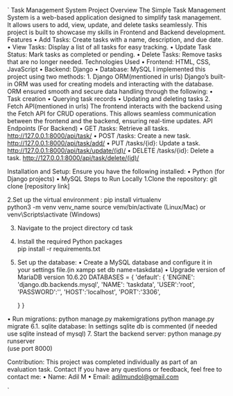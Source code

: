 `
Task Management System
Project Overview
The Simple Task Management System is a web-based application designed to simplify task management. It allows users to add, view, update, and delete tasks seamlessly. This project is built to showcase my skills in Frontend and Backend development.
Features
•	Add Tasks: Create tasks with a name, description, and due date.
•	View Tasks: Display a list of all tasks for easy tracking.
•	Update Task Status: Mark tasks as completed or pending.
•	Delete Tasks: Remove tasks that are no longer needed.
Technologies Used
•	Frontend: HTML, CSS, JavaScript
•	Backend: Django
•	Database: MySQL 
 I  implemented  this project using two methods:
    1. Django ORM(mentioned in urls)
Django’s built-in ORM was used for creating models and interacting with the database. ORM ensured smooth and secure data handling through the following:
•	Task creation
•	Querying task records
•	Updating and deleting tasks
   2. Fetch API(mentioned in urls)
The frontend interacts with the backend using the Fetch API for CRUD operations. This allows seamless communication between the frontend and the backend, ensuring real-time updates.
API Endpoints (For Backend)
•	GET /tasks: Retrieve all tasks.  http://127.0.0.1:8000/api/task/
•	POST /tasks: Create a new task. http://127.0.0.1:8000/api/task/add/
•	PUT /tasks/{id}: Update a task. http://127.0.0.1:8000/api/task/update/(id)/
•	DELETE /tasks/{id}: Delete a task. http://127.0.0.1:8000/api/task/delete/(id)/

Installation and Setup:
Ensure you have the following installed:
•	Python (for Django projects) 
•	MySQL
Steps to Run Locally
1.Clone the repository:
  git clone [repository link]  

2.Set up the virtual environment :
pip install virtualenv	
  	python3 -m venv venv_name
source venv/bin/activate (Linux/Mac) or venv\Scripts\activate (Windows)

3. Navigate to the project directory
  cd task

4. Install the required Python packages    
pip install -r requirements.txt	
 

5. Set up the database:
•	Create a MySQL database and configure it in your settings file.(in xampp set db name=taskdata)
•	Upgrade version of MariaDB version 10.6.20
DATABASES = {
    'default': {
        'ENGINE': 'django.db.backends.mysql',
        'NAME': 'taskdata',
         'USER':'root',
        'PASSWORD':'',
        'HOST':'localhost',
        'PORT':'3306',

    }
}

•	Run migrations:
             python manage.py makemigrations
             python manage.py migrate
6.1. sqlite database:
       In settings sqlite db is commented (if needed use sqlite instead of mysql)
7. Start the backend server:
python manage.py runserver  
(use port 8000)

Contribution:
This project was completed individually as part of an evaluation task.
Contact
If you have any questions or feedback, feel free to contact me:
•	Name: Adil M
•	Email: adilmundol@gmail.com







`
